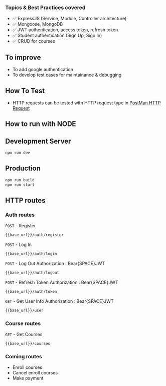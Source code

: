 ### Topics & Best Practices covered

- ✅ ExpressJS (Service, Module, Controller architecture) 
- ✅ Mongoose, MongoDB
- ✅ JWT authentication, access token, refresh token
- ✅ Student authentication (Sign Up, Sign In)
- ✅ CRUD for courses


## To improve

- To add google authentication
- To develop test cases for maintainance & debugging


## How To Test

- HTTP requests can be tested with HTTP request type in [PostMan HTTP Request](https://learning.postman.com/docs/sending-requests/create-requests/request-basics/)


## How to run with NODE


## Development Server
```bash
npm run dev
```

## Production
```bash
npm run build
npm run start
```

## HTTP routes

### Auth routes

`POST` - Register
```bash
{{base_url}}/auth/register
```

`POST` - Log In
```bash
{{base_url}}/auth/login
```

`POST` - Log Out
Authorization : Bear{SPACE}JWT
```bash
{{base_url}}/auth/logout
```

`POST` - Refresh Token
Authorization : Bear{SPACE}JWT
```bash
{{base_url}}/auth/token
```

`GET` - Get User Info
Authorization : Bear{SPACE}JWT
```bash
{{base_url}}/user
```


### Course routes

`GET` - Get Courses
```bash
{{base_url}}/courses
```

### Coming routes

- Enroll courses
- Cancel enroll courses
- Make payment